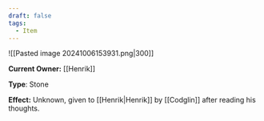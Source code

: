```yaml
---
draft: false
tags:
  - Item
---
```

![[Pasted image 20241006153931.png|300]]

**Current Owner:** [[Henrik]]

**Type**: Stone

**Effect:** Unknown, given to [[Henrik|Henrik]] by [[Codglin]] after reading his thoughts. 
